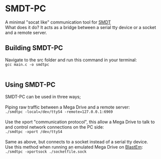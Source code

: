 
# SMDT-PC
A minimal "socat like" communication tool for [SMDT](https://github.com/SweMonkey/smdt)<br>
What does it do? It acts as a bridge between a serial tty device or a socket and a remote server.<br>

## Building SMDT-PC
Navigate to the src folder and run this command in your terminal:<br>
`gcc main.c -o smdtpc`<br>
<br>

## Using SMDT-PC
SMDT-PC can be used in three ways;<br><br>
Piping raw traffic between a Mega Drive and a remote server:<br>
`./smdtpc -local=/dev/ttyS4 -remote=127.0.0.1:6969`<br><br>
Use the xport "communication protocol", this allow a Mega Drive to talk to and control network connections on the PC side:<br>
`./smdtpc -xport /dev/ttyS4`<br><br>
Same as above, but connects to a socket instead of a serial tty device.<br>
Use this method when running an emulated Mega Drive on [BlastEm](https://www.retrodev.com/blastem/nightlies/):<br>
`./smdtpc -xportsock ./socketfile.sock`<br><br>
<br>
